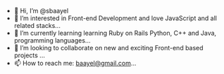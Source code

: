 - 👋 Hi, I’m @sbaayel
- 👀 I’m interested in Front-end Development and love JavaScript and all related stacks...
- 🌱 I’m currently learning learning Ruby on Rails Python, C++ and Java, programming languages...
- 💞️ I’m looking to collaborate on new and exciting Front-end based projects ...
- 📫 How to reach me: baayel@gmail.com...

<!---
sbaayel/sbaayel is a ✨ special ✨ repository because its `README.md` (this file) appears on your GitHub profile.
You can click the Preview link to take a look at your changes.
--->
